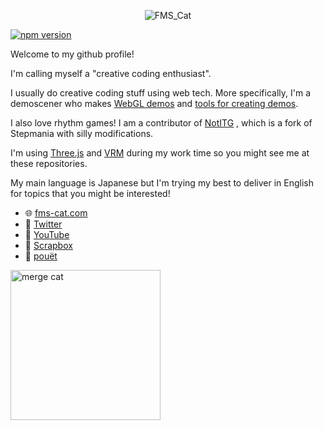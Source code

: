 <p align="center">
  <img alt="FMS_Cat" src="https://github.com/FMS-Cat/FMS-Cat/raw/master/images/funky.gif">
</p>

[![npm version](https://badge.fury.io/js/%40fms-cat%2Fexperimental.svg)](https://badge.fury.io/js/%40fms-cat%2Fexperimental)

Welcome to my github profile!

I'm calling myself a "creative coding enthusiast".

I usually do creative coding stuff using web tech. More specifically, I'm a demoscener who makes [WebGL demos](https://github.com/FMS-Cat/until) and [tools for creating demos](https://github.com/FMS-Cat/automaton).

I also love rhythm games! I am a contributor of [NotITG](https://notitg.heysora.net/) , which is a fork of Stepmania with silly modifications.

I'm using [Three.js](https://github.com/mrdoob/three.js) and [VRM](https://github.com/vrm-c/vrm-specification) during my work time so you might see me at these repositories.

My main language is Japanese but I'm trying my best to deliver in English for topics that you might be interested!

- 🌐 [fms-cat.com](https://fms-cat.com)
- 💬 [Twitter](https://twitter.com/FMS_Cat)
- 📼 [YouTube](https://www.youtube.com/channel/UCK1Mn6u0vl3VeW5SCwMT1eg)
- 📝 [Scrapbox](https://scrapbox.io/fms-cat/)
- 🎺 [pouët](https://www.pouet.net/user.php?who=98998)

<img width="240px" alt="merge cat" src="https://github.com/FMS-Cat/FMS-Cat/raw/master/images/merge_cat.png">
